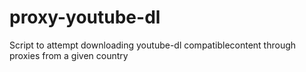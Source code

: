# proxy-youtube-dl
Script to attempt downloading youtube-dl compatiblecontent through proxies from a given country
